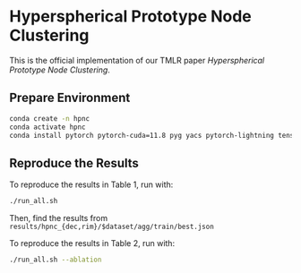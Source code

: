 # Hyperspherical Prototype Node Clustering

This is the official implementation of our TMLR paper _Hyperspherical Prototype Node Clustering_.

## Prepare Environment

```bash
conda create -n hpnc
conda activate hpnc
conda install pytorch pytorch-cuda=11.8 pyg yacs pytorch-lightning tensorboardx -c pyg -c pytorch -c nvidia
```

## Reproduce the Results

To reproduce the results in Table 1, run with:
```bash
./run_all.sh
```
Then, find the results from `results/hpnc_{dec,rim}/$dataset/agg/train/best.json`

To reproduce the results in Table 2, run with:
```bash
./run_all.sh --ablation
```
